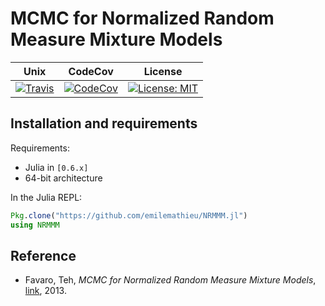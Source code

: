 # MCMC for Normalized Random Measure Mixture Models

Unix | CodeCov | License
---- | ------- | -------
[![Travis](https://travis-ci.org/emilemathieu/NRMMM.jl.svg?branch=master)](https://travis-ci.org/emilemathieu/NRMMM.jl) | [![CodeCov](http://codecov.io/gh/emilemathieu/NRMMM.jl/coverage.svg?branch=master)](https://codecov.io/gh/emilemathieu/NRMMM.jl?branch=master) | [![License: MIT](https://img.shields.io/badge/License-MIT-blue.svg)](https://opensource.org/licenses/MIT)

## Installation and requirements

Requirements:

* Julia in `[0.6.x]`
* 64-bit architecture

In the Julia REPL:

```julia
Pkg.clone("https://github.com/emilemathieu/NRMMM.jl")
using NRMMM
```

## Reference

* Favaro, Teh, *MCMC for Normalized Random Measure Mixture Models*, [link](https://www.stats.ox.ac.uk/~teh/research/npbayes/FavTeh2013a.pdf), 2013.
